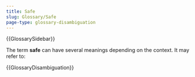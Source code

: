 ```yaml
---
title: Safe
slug: Glossary/Safe
page-type: glossary-disambiguation
---
```


{{GlossarySidebar}}

The term **safe** can have several meanings depending on the context. It may refer to:

{{GlossaryDisambiguation}}
